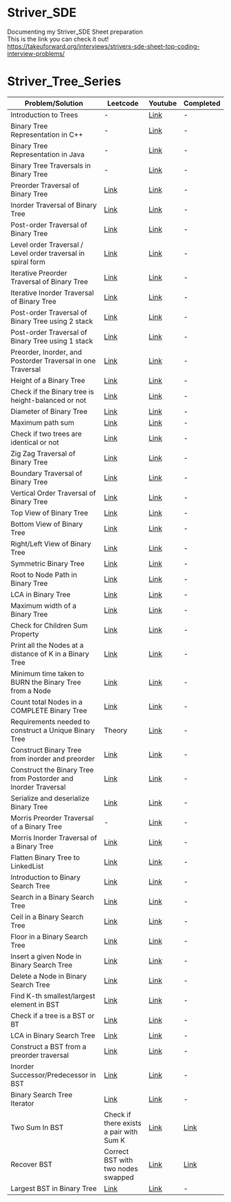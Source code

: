 # Striver_SDE
Documenting my Striver_SDE Sheet preparation\
This is the link you can check it out!\
https://takeuforward.org/interviews/strivers-sde-sheet-top-coding-interview-problems/
# Striver_Tree_Series
| Problem/Solution                                        | Leetcode          | Youtube          | Completed |
| -------------------------------------------------------- | ----------------- | ----------------- | --------- |
| Introduction to Trees                                   | -                 | [Link](#)         | -         |
| Binary Tree Representation in C++                        | -                 | [Link](#)         | -         |
| Binary Tree Representation in Java                       | -                 | [Link](#)         | -         |
| Binary Tree Traversals in Binary Tree                    | -                 | [Link](#)         | -         |
| Preorder Traversal of Binary Tree                        | [Link](#)         | [Link](#)         | -         |
| Inorder Traversal of Binary Tree                         | [Link](#)         | [Link](#)         | -         |
| Post-order Traversal of Binary Tree                      | [Link](#)         | [Link](#)         | -         |
| Level order Traversal / Level order traversal in spiral form | [Link](#)         | [Link](#)         | -         |
| Iterative Preorder Traversal of Binary Tree              | [Link](#)         | [Link](#)         | -         |
| Iterative Inorder Traversal of Binary Tree               | [Link](#)         | [Link](#)         | -         |
| Post-order Traversal of Binary Tree using 2 stack        | [Link](#)         | [Link](#)         | -         |
| Post-order Traversal of Binary Tree using 1 stack        | [Link](#)         | [Link](#)         | -         |
| Preorder, Inorder, and Postorder Traversal in one Traversal | [Link](#)         | [Link](#)         | -         |
| Height of a Binary Tree                                  | [Link](#)         | [Link](#)         | -         |
| Check if the Binary tree is height-balanced or not       | [Link](#)         | [Link](#)         | -         |
| Diameter of Binary Tree                                  | [Link](#)         | [Link](#)         | -         |
| Maximum path sum                                         | [Link](#)         | [Link](#)         | -         |
| Check if two trees are identical or not                  | [Link](#)         | [Link](#)         | -         |
| Zig Zag Traversal of Binary Tree                         | [Link](#)         | [Link](#)         | -         |
| Boundary Traversal of Binary Tree                        | [Link](#)         | [Link](#)         | -         |
| Vertical Order Traversal of Binary Tree                  | [Link](#)         | [Link](#)         | -         |
| Top View of Binary Tree                                  | [Link](#)         | [Link](#)         | -         |
| Bottom View of Binary Tree                               | [Link](#)         | [Link](#)         | -         |
| Right/Left View of Binary Tree                           | [Link](#)         | [Link](#)         | -         |
| Symmetric Binary Tree                                    | [Link](#)         | [Link](#)         | -         |
| Root to Node Path in Binary Tree                         | [Link](#)         | [Link](#)         | -         |
| LCA in Binary Tree                                       | [Link](#)         | [Link](#)         | -         |
| Maximum width of a Binary Tree                           | [Link](#)         | [Link](#)         | -         |
| Check for Children Sum Property                           | [Link](#)         | [Link](#)         | -         |
| Print all the Nodes at a distance of K in a Binary Tree   | [Link](#)         | [Link](#)         | -         |
| Minimum time taken to BURN the Binary Tree from a Node    | [Link](#)         | [Link](#)         | -         |
| Count total Nodes in a COMPLETE Binary Tree              | [Link](#)         | [Link](#)         | -         |
| Requirements needed to construct a Unique Binary Tree | Theory | [Link](#) | - |
| Construct Binary Tree from inorder and preorder          | [Link](#)         | [Link](#)         | -         |
| Construct the Binary Tree from Postorder and Inorder Traversal | [Link](#)         | [Link](#)         | -         |
| Serialize and deserialize Binary Tree                    | [Link](#)         | [Link](#)         | -         |
| Morris Preorder Traversal of a Binary Tree               | -                 | [Link](#)         | -         |
| Morris Inorder Traversal of a Binary Tree                | [Link](#)         | [Link](#)         | -         |
| Flatten Binary Tree to LinkedList                        | [Link](#)         | [Link](#)         | -         |
| Introduction to Binary Search Tree                       | [Link](#)         | [Link](#)         | -         |
| Search in a Binary Search Tree                            | [Link](#)         | [Link](#)         | -         |
| Ceil in a Binary Search Tree                              | [Link](#)         | [Link](#)         | -         |
| Floor in a Binary Search Tree                             | [Link](#)         | [Link](#)         | -         |
| Insert a given Node in Binary Search Tree                 | [Link](#)         | [Link](#)         | -         |
| Delete a Node in Binary Search Tree                       | [Link](#)         | [Link](#)         | -         |
| Find K-th smallest/largest element in BST                 | [Link](#)         | [Link](#)         | -         |
| Check if a tree is a BST or BT                            | [Link](#)         | [Link](#)         | -         |
| LCA in Binary Search Tree                                | [Link](#)         | [Link](#)         | -         |
| Construct a BST from a preorder traversal                | [Link](#)         | [Link](#)         | -         |
| Inorder Successor/Predecessor in BST                     | [Link](#)         | [Link](#)         | -         |
| Binary Search Tree Iterator                               | [Link](#)         | [Link](#)         | -         |
| Two Sum In BST | Check if there exists a pair with Sum K      | [Link](#)         | [Link](#)         | -         |
| Recover BST | Correct BST with two nodes swapped            | [Link](#)         | [Link](#)         | -         |
| Largest BST in Binary Tree                                | [Link](#)         | [Link](#)         | -         |

